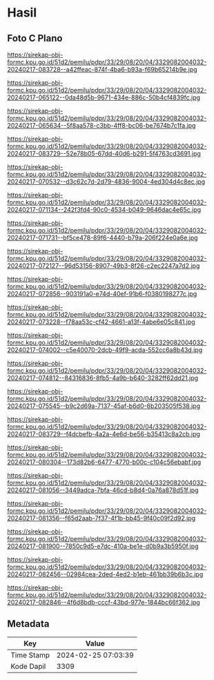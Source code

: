 # Hasil

## Foto C Plano

https://sirekap-obj-formc.kpu.go.id/51d2/pemilu/pdpr/33/29/08/20/04/3329082004032-20240217-083728--a42ffeac-874f-4ba6-b93a-f69b65214b9e.jpg

https://sirekap-obj-formc.kpu.go.id/51d2/pemilu/pdpr/33/29/08/20/04/3329082004032-20240217-065122--0da48d5b-9671-434e-886c-50b4cf4839fc.jpg

https://sirekap-obj-formc.kpu.go.id/51d2/pemilu/pdpr/33/29/08/20/04/3329082004032-20240217-065634--5f8aa578-c3bb-4ff8-bc06-be7674b7c1fa.jpg

https://sirekap-obj-formc.kpu.go.id/51d2/pemilu/pdpr/33/29/08/20/04/3329082004032-20240217-083729--52e78b05-67dd-40d6-b291-5f4763cd3691.jpg

https://sirekap-obj-formc.kpu.go.id/51d2/pemilu/pdpr/33/29/08/20/04/3329082004032-20240217-070532--d3c62c7d-2d79-4836-9004-4ed304d4c8ec.jpg

https://sirekap-obj-formc.kpu.go.id/51d2/pemilu/pdpr/33/29/08/20/04/3329082004032-20240217-071134--242f3fd4-90c0-4534-b049-9646dac4e65c.jpg

https://sirekap-obj-formc.kpu.go.id/51d2/pemilu/pdpr/33/29/08/20/04/3329082004032-20240217-071731--bf5ce478-89f6-4440-b79a-206f224e0a6e.jpg

https://sirekap-obj-formc.kpu.go.id/51d2/pemilu/pdpr/33/29/08/20/04/3329082004032-20240217-072127--96d53156-8907-49b3-8f26-c2ec2247a7d2.jpg

https://sirekap-obj-formc.kpu.go.id/51d2/pemilu/pdpr/33/29/08/20/04/3329082004032-20240217-072856--903191a0-e74d-40ef-91b6-f0380198277c.jpg

https://sirekap-obj-formc.kpu.go.id/51d2/pemilu/pdpr/33/29/08/20/04/3329082004032-20240217-073228--f78aa53c-cf42-4661-a13f-4abe6e05c841.jpg

https://sirekap-obj-formc.kpu.go.id/51d2/pemilu/pdpr/33/29/08/20/04/3329082004032-20240217-074002--c5e40070-2dcb-49f9-acda-552cc6a8b43d.jpg

https://sirekap-obj-formc.kpu.go.id/51d2/pemilu/pdpr/33/29/08/20/04/3329082004032-20240217-074812--84316836-8fb5-4a9b-b640-3282ff62dd21.jpg

https://sirekap-obj-formc.kpu.go.id/51d2/pemilu/pdpr/33/29/08/20/04/3329082004032-20240217-075545--b9c2d69a-7137-45af-b6d0-6b203505f538.jpg

https://sirekap-obj-formc.kpu.go.id/51d2/pemilu/pdpr/33/29/08/20/04/3329082004032-20240217-083729--f4dcbefb-4a2a-4e6d-be56-b35413c8a2cb.jpg

https://sirekap-obj-formc.kpu.go.id/51d2/pemilu/pdpr/33/29/08/20/04/3329082004032-20240217-080304--173d82b6-6477-4770-b00c-c104c56ebabf.jpg

https://sirekap-obj-formc.kpu.go.id/51d2/pemilu/pdpr/33/29/08/20/04/3329082004032-20240217-081056--3449adca-7bfa-46cd-b8d4-0a76a878d51f.jpg

https://sirekap-obj-formc.kpu.go.id/51d2/pemilu/pdpr/33/29/08/20/04/3329082004032-20240217-081356--f65d2aab-7f37-4f1b-bb45-9f40c09f2d92.jpg

https://sirekap-obj-formc.kpu.go.id/51d2/pemilu/pdpr/33/29/08/20/04/3329082004032-20240217-081900--7850c9d5-e7dc-410a-be1e-d0b9a3b5950f.jpg

https://sirekap-obj-formc.kpu.go.id/51d2/pemilu/pdpr/33/29/08/20/04/3329082004032-20240217-082456--02984cea-2ded-4ed2-b1eb-461bb39b6b3c.jpg

https://sirekap-obj-formc.kpu.go.id/51d2/pemilu/pdpr/33/29/08/20/04/3329082004032-20240217-082846--4f6d8bdb-cccf-43bd-977e-1844bc66f362.jpg


## Metadata

| Key        | Value               |
| ---------- | ------------------- |
| Time Stamp | 2024-02-25 07:03:39 |
| Kode Dapil | 3309                |



